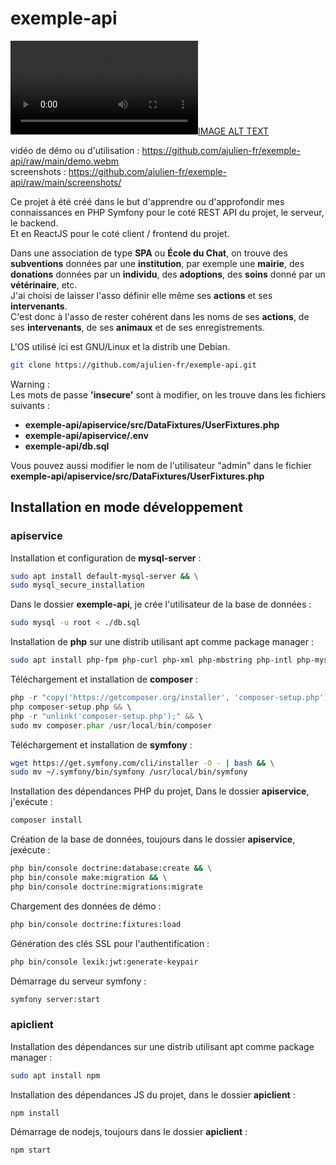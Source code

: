 # exemple-api

[![IMAGE ALT TEXT](https://github.com/ajulien-fr/exemple-api/raw/main/demo.webm)](https://github.com/ajulien-fr/exemple-api/raw/main/demo.webm "démo")

vidéo de démo ou d'utilisation : https://github.com/ajulien-fr/exemple-api/raw/main/demo.webm \
screenshots : https://github.com/ajulien-fr/exemple-api/raw/main/screenshots/

Ce projet à été créé dans le but d'apprendre ou d'approfondir mes connaissances en PHP Symfony pour le coté REST API du projet, le serveur, le backend. \
Et en ReactJS pour le coté client / frontend du projet.

Dans une association de type **SPA** ou **École du Chat**, on trouve des **subventions** données par une **institution**, par exemple une **mairie**,
des **donations** données par un **individu**, des **adoptions**, des **soins** donné par un **vétérinaire**, etc. \
J'ai choisi de laisser l'asso définir elle même ses **actions** et ses **intervenants**. \
C'est donc à l'asso de rester cohérent dans les noms de ses **actions**, de ses **intervenants**, de ses **animaux** et de ses enregistrements.

L'OS utilisé ici est GNU/Linux et la distrib une Debian.

```sh
git clone https://github.com/ajulien-fr/exemple-api.git
```

Warning : \
Les mots de passe **'insecure'** sont à modifier,
on les trouve dans les fichiers suivants :
* **exemple-api/apiservice/src/DataFixtures/UserFixtures.php**
* **exemple-api/apiservice/.env**
* **exemple-api/db.sql**

Vous pouvez aussi modifier le nom de l'utilisateur "admin" dans le fichier \
**exemple-api/apiservice/src/DataFixtures/UserFixtures.php**

## Installation en mode développement

### apiservice

Installation et configuration de **mysql-server** :

```sh
sudo apt install default-mysql-server && \
sudo mysql_secure_installation
```

Dans le dossier **exemple-api**, je crée l'utilisateur de la base de données :

```sh
sudo mysql -u root < ./db.sql
```

Installation de **php** sur une distrib utilisant apt comme package manager :

```sh
sudo apt install php-fpm php-curl php-xml php-mbstring php-intl php-mysql
```

Téléchargement et installation de **composer** :

```php
php -r "copy('https://getcomposer.org/installer', 'composer-setup.php');" && \
php composer-setup.php && \
php -r "unlink('composer-setup.php');" && \
sudo mv composer.phar /usr/local/bin/composer
```

Téléchargement et installation de **symfony** :

```sh
wget https://get.symfony.com/cli/installer -O - | bash && \
sudo mv ~/.symfony/bin/symfony /usr/local/bin/symfony
```

Installation des dépendances PHP du projet,
Dans le dossier **apiservice**, j'exécute :

```sh
composer install
```

Création de la base de données, toujours dans le dossier **apiservice**, jexécute :

```sh
php bin/console doctrine:database:create && \
php bin/console make:migration && \
php bin/console doctrine:migrations:migrate
```

Chargement des données de démo :

```sh
php bin/console doctrine:fixtures:load
```

Génération des clés SSL pour l'authentification :

```sh
php bin/console lexik:jwt:generate-keypair
```

Démarrage du serveur symfony :

```sh
symfony server:start
```

### apiclient

Installation des dépendances sur une distrib utilisant apt comme package manager :

```sh
sudo apt install npm
```

Installation des dépendances JS du projet, dans le dossier **apiclient** :

```sh
npm install
```

Démarrage de nodejs, toujours dans le dossier **apiclient** :

```sh
npm start
```
